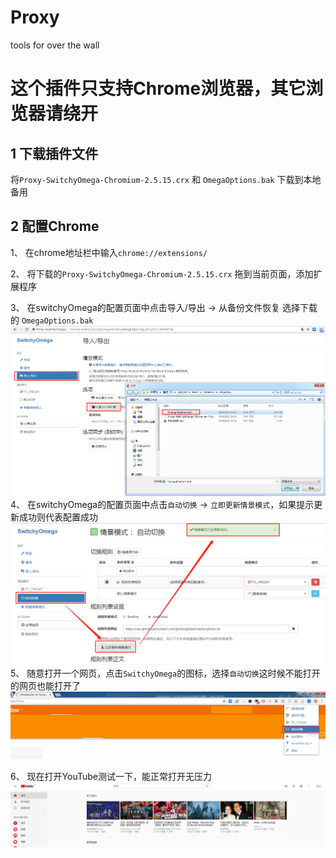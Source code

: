 # Proxy
tools for over the wall
# 这个插件只支持Chrome浏览器，其它浏览器请绕开
## 1 下载插件文件
将`Proxy-SwitchyOmega-Chromium-2.5.15.crx` 和 `OmegaOptions.bak` 下载到本地备用
## 2 配置Chrome
1、 在chrome地址栏中输入`chrome://extensions/` 

2、 将下载的`Proxy-SwitchyOmega-Chromium-2.5.15.crx` 拖到当前页面，添加扩展程序

3、 在switchyOmega的配置页面中点击导入/导出 → 从备份文件恢复 选择下载的 `OmegaOptions.bak`
![Image text](1.png)
4、 在switchyOmega的配置页面中点击`自动切换` → `立即更新情景模式`，如果提示更新成功则代表配置成功
![Image text](2.png)
5、 随意打开一个网页，点击`SwitchyOmega`的图标，选择`自动切换`这时候不能打开的网页也能打开了
![Image text](3.png)

6、 现在打开YouTube测试一下，能正常打开无压力
![Image text](4.png)
